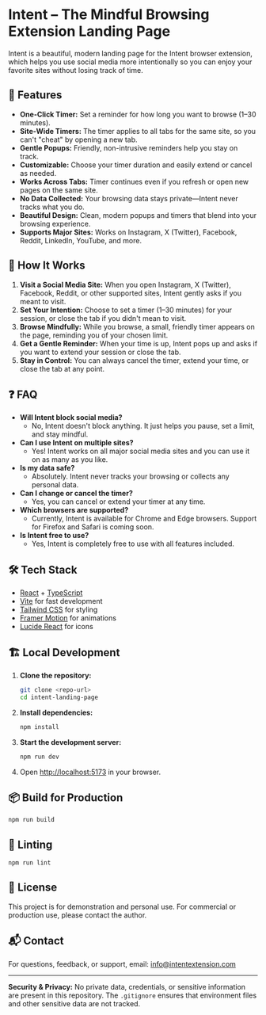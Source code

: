 # Intent – The Mindful Browsing Extension Landing Page

Intent is a beautiful, modern landing page for the Intent browser extension, which helps you use social media more intentionally so you can enjoy your favorite sites without losing track of time.

## 🌟 Features

- **One-Click Timer:** Set a reminder for how long you want to browse (1–30 minutes).
- **Site-Wide Timers:** The timer applies to all tabs for the same site, so you can't "cheat" by opening a new tab.
- **Gentle Popups:** Friendly, non-intrusive reminders help you stay on track.
- **Customizable:** Choose your timer duration and easily extend or cancel as needed.
- **Works Across Tabs:** Timer continues even if you refresh or open new pages on the same site.
- **No Data Collected:** Your browsing data stays private—Intent never tracks what you do.
- **Beautiful Design:** Clean, modern popups and timers that blend into your browsing experience.
- **Supports Major Sites:** Works on Instagram, X (Twitter), Facebook, Reddit, LinkedIn, YouTube, and more.

## 🚀 How It Works

1. **Visit a Social Media Site:** When you open Instagram, X (Twitter), Facebook, Reddit, or other supported sites, Intent gently asks if you meant to visit.
2. **Set Your Intention:** Choose to set a timer (1–30 minutes) for your session, or close the tab if you didn't mean to visit.
3. **Browse Mindfully:** While you browse, a small, friendly timer appears on the page, reminding you of your chosen limit.
4. **Get a Gentle Reminder:** When your time is up, Intent pops up and asks if you want to extend your session or close the tab.
5. **Stay in Control:** You can always cancel the timer, extend your time, or close the tab at any point.

## ❓ FAQ

- **Will Intent block social media?**
  - No, Intent doesn't block anything. It just helps you pause, set a limit, and stay mindful.
- **Can I use Intent on multiple sites?**
  - Yes! Intent works on all major social media sites and you can use it on as many as you like.
- **Is my data safe?**
  - Absolutely. Intent never tracks your browsing or collects any personal data.
- **Can I change or cancel the timer?**
  - Yes, you can cancel or extend your timer at any time.
- **Which browsers are supported?**
  - Currently, Intent is available for Chrome and Edge browsers. Support for Firefox and Safari is coming soon.
- **Is Intent free to use?**
  - Yes, Intent is completely free to use with all features included.

## 🛠️ Tech Stack

- [React](https://react.dev/) + [TypeScript](https://www.typescriptlang.org/)
- [Vite](https://vitejs.dev/) for fast development
- [Tailwind CSS](https://tailwindcss.com/) for styling
- [Framer Motion](https://www.framer.com/motion/) for animations
- [Lucide React](https://lucide.dev/) for icons

## 🏗️ Local Development

1. **Clone the repository:**
   ```bash
   git clone <repo-url>
   cd intent-landing-page
   ```
2. **Install dependencies:**
   ```bash
   npm install
   ```
3. **Start the development server:**
   ```bash
   npm run dev
   ```
4. Open [http://localhost:5173](http://localhost:5173) in your browser.

## 📦 Build for Production

```bash
npm run build
```

## 🧹 Linting

```bash
npm run lint
```

## 📄 License

This project is for demonstration and personal use. For commercial or production use, please contact the author.

## 📬 Contact

For questions, feedback, or support, email: [info@intentextension.com](mailto:info@intentextension.com)

---

**Security & Privacy:** No private data, credentials, or sensitive information are present in this repository. The `.gitignore` ensures that environment files and other sensitive data are not tracked.
